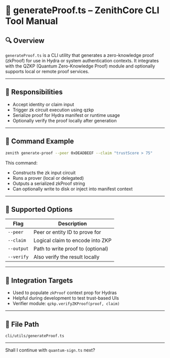 
# 🧪 generateProof.ts – ZenithCore CLI Tool Manual

## 🔍 Overview

`generateProof.ts` is a CLI utility that generates a zero-knowledge proof (zkProof) for use in Hydra or system authentication contexts. It integrates with the QZKP (Quantum Zero-Knowledge Proof) module and optionally supports local or remote proof services.

---

## 🎯 Responsibilities

- Accept identity or claim input
- Trigger zk circuit execution using qzkp
- Serialize proof for Hydra manifest or runtime usage
- Optionally verify the proof locally after generation

---

## 🧠 Command Example

```bash
zenith generate-proof --peer 0xDEADBEEF --claim "trustScore > 75"
```

This command:
- Constructs the zk input circuit
- Runs a prover (local or delegated)
- Outputs a serialized zkProof string
- Can optionally write to disk or inject into manifest context

---

## 🔐 Supported Options

| Flag         | Description                          |
|--------------|--------------------------------------|
| `--peer`     | Peer or entity ID to prove for       |
| `--claim`    | Logical claim to encode into ZKP     |
| `--output`   | Path to write proof to (optional)    |
| `--verify`   | Also verify the result locally       |

---

## 🔗 Integration Targets

- Used to populate `zkProof` context prop for Hydras
- Helpful during development to test trust-based UIs
- Verifier module: `qzkp.verifyZKProof(proof, claim)`

---

## 📁 File Path

```
cli/utils/generateProof.ts
```

---

Shall I continue with `quantum-sign.ts` next?
